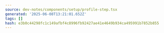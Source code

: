 ```yaml
---
source: dev-notes/components/setup/profile-step.tsx
generated: '2025-06-08T13:21:01.652Z'
tags: []
hash: e3b0c44298fc1c149afbf4c8996fb92427ae41e4649b934ca495991b7852b855
---
```



